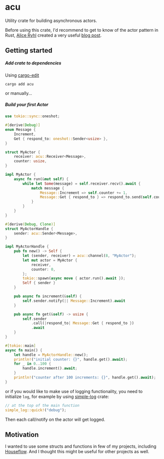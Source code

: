 # acu

Utility crate for building asynchronous actors.

Before using this crate, I'd recommend to get to know of the actor pattern in Rust, [Alice Ryhl](https://ryhl.io) created a very useful [blog post](https://ryhl.io/blog/actors-with-tokio/).

## Getting started

##### Add crate to dependencies

Using [cargo-edit](https://github.com/killercup/cargo-edit)
```
cargo add acu
```
or manually...

##### Build your first Actor

```rust
use tokio::sync::oneshot;

#[derive(Debug)]
enum Message {
    Increment,
    Get { respond_to: oneshot::Sender<usize> },
}

struct MyActor {
    receiver: acu::Receiver<Message>,
    counter: usize,
}

impl MyActor {
    async fn run(&mut self) {
        while let Some(message) = self.receiver.recv().await {
            match message {
                Message::Increment => self.counter += 1,
                Message::Get { respond_to } => respond_to.send(self.counter).unwrap(),
            }
        }
    }
}

#[derive(Debug, Clone)]
struct MyActorHandle {
    sender: acu::Sender<Message>,
}

impl MyActorHandle {
    pub fn new() -> Self {
        let (sender, receiver) = acu::channel(8, "MyActor");
        let mut actor = MyActor {
            receiver,
            counter: 0,
        };
        tokio::spawn(async move { actor.run().await });
        Self { sender }
    }

    pub async fn increment(&self) {
        self.sender.notify(|| Message::Increment).await
    }

    pub async fn get(&self) -> usize {
        self.sender
            .call(|respond_to| Message::Get { respond_to })
            .await
    }
}

#[tokio::main]
async fn main() {
    let handle = MyActorHandle::new();
    println!("initial counter: {}", handle.get().await);
    for _ in 0..100 {
        handle.increment().await;
    }
    println!("counter after 100 increments: {}", handle.get().await);
}
```

or if you would like to make use of logging functionality, you need to initialize `log`, for example by using [simple-log](https://lib.rs/crates/simple-log) crate:
```rust
// at the top of the main function
simple_log::quick!("debug");
```

Then each call/notify on the actor will get logged.

## Motivation

I wanted to use some structs and functions in few of my projects, including [Houseflow](https://github.com/gbaranski/houseflow). And I thought this might be useful for other projects as well.